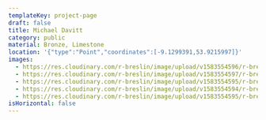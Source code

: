 ```yaml
---
templateKey: project-page
draft: false
title: Michael Davitt
category: public
material: Bronze, Limestone
location: '{"type":"Point","coordinates":[-9.1299391,53.9215997]}'
images:
  - https://res.cloudinary.com/r-breslin/image/upload/v1583554596/r-breslin-cloudinary/WORK/PUBLIC/michael-davitt/michael-davitt_michael-davitt-04_tm3rgx.jpg
  - https://res.cloudinary.com/r-breslin/image/upload/v1583554597/r-breslin-cloudinary/WORK/PUBLIC/michael-davitt/michael-davitt_michael-davitt-02_dnkfhb.jpg
  - https://res.cloudinary.com/r-breslin/image/upload/v1583554595/r-breslin-cloudinary/WORK/PUBLIC/michael-davitt/michael-davitt_michael-davitt-01_gomj7q.jpg
  - https://res.cloudinary.com/r-breslin/image/upload/v1583554594/r-breslin-cloudinary/WORK/PUBLIC/michael-davitt/michael-davitt_michael-davitt-05_uzymf6.jpg
  - https://res.cloudinary.com/r-breslin/image/upload/v1583554595/r-breslin-cloudinary/WORK/PUBLIC/michael-davitt/michael-davitt_michael-davitt-03_ejziig.jpg
isHorizontal: false
---
```

